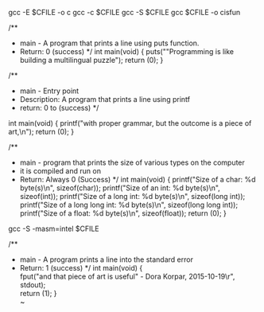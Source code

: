 gcc -E $CFILE -o c
gcc -c $CFILE
gcc -S $CFILE
gcc $CFILE -o cisfun

/**
* main - A program that prints a line using puts function.
* Return: 0 (success)
*/
int main(void)
{
        puts("\"Programming is like building a multilingual puzzle");
        return (0);
}

/**
 * main - Entry point
 * Description: A program that prints a line using printf
 * return: 0 to (success)
 */

int main(void)
{
        printf("with proper grammar, but the outcome is a piece of art,\n");
        return (0);
}

/**
* main - program that prints the size of various types on the computer
* it is compiled and run on
* Return: Always 0 (Success)
*/
int main(void)
{
        printf("Size of a char: %d byte(s)\n", sizeof(char));
        printf("Size of an int: %d byte(s)\n", sizeof(int));
        printf("Size of a long int: %d byte(s)\n", sizeof(long int));
        printf("Size of a long long int: %d byte(s)\n", sizeof(long long int));
        printf("Size of a float: %d byte(s)\n", sizeof(float));
        return (0);
}

gcc -S -masm=intel $CFILE

/**
 * main - A program prints a line into the standard error
 * Return: 1 (success)
 */
int main(void)
{       
        fput("and that piece of art is useful\" - Dora Korpar, 2015-10-19\r", stdout);  
        return (1);
}       
~  
